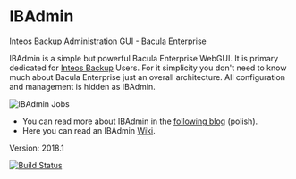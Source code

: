 # IBAdmin
Inteos Backup Administration GUI - Bacula Enterprise

IBAdmin is a simple but powerful Bacula Enterprise WebGUI. It is primary dedicated for [Inteos Backup](http://inteosbackup.pl/) Users. For it simplicity you don't need to know much about Bacula Enterprise just an overall architecture. All configuration and management is hidden as IBAdmin.

![IBAdmin Jobs](http://bacula.com.pl/images/ibadmin/ibadmin2.png)

* You can read more about IBAdmin in the [following blog](http://bacula.com.pl/category/software/ibadmin) (polish).
* Here you can read an IBAdmin [Wiki](https://github.com/inteos/IBAdmin/wiki).

Version: 2018.1

[![Build Status](https://travis-ci.org/inteos/IBAdmin.svg?branch=master)](https://travis-ci.org/inteos/IBAdmin)
